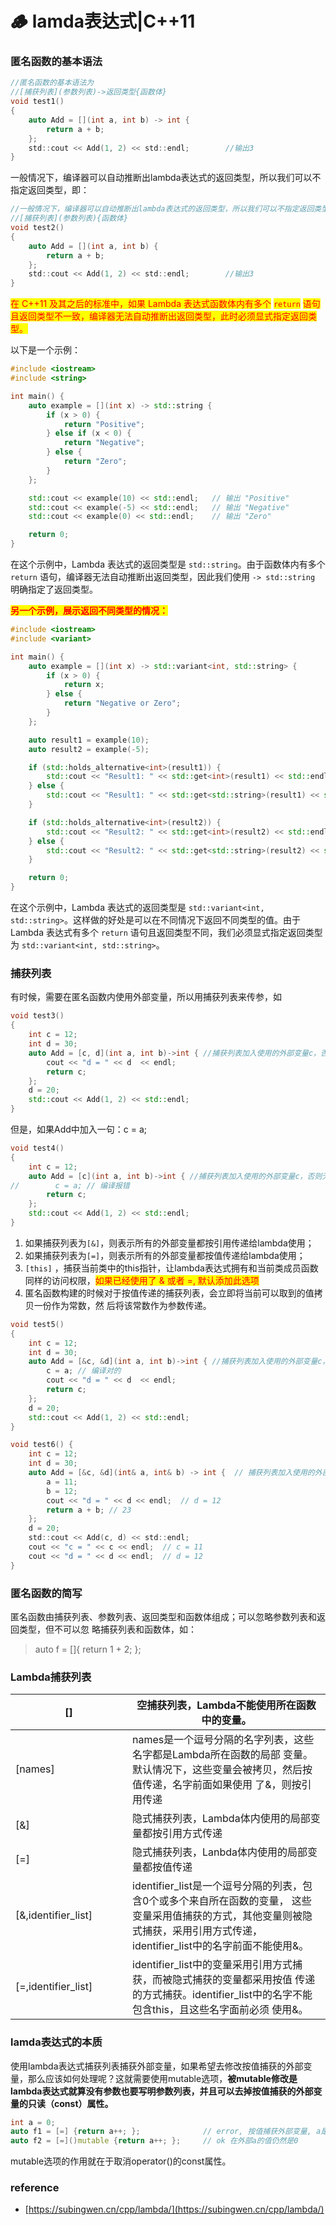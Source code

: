 # 🪵 lamda表达式|C++11

### 匿名函数的基本语法

```c
//匿名函数的基本语法为
//[捕获列表](参数列表)->返回类型{函数体}
void test1()
{
    auto Add = [](int a, int b) -> int {
        return a + b;
    };
    std::cout << Add(1, 2) << std::endl;        //输出3
}
```

一般情况下，编译器可以自动推断出lambda表达式的返回类型，所以我们可以不指定返回类型，即：

```c
//一般情况下，编译器可以自动推断出lambda表达式的返回类型，所以我们可以不指定返回类型
//[捕获列表](参数列表){函数体}
void test2()
{
    auto Add = [](int a, int b) {
        return a + b;
    };
    std::cout << Add(1, 2) << std::endl;        //输出3
}
```

<mark style="color:red;">在 C++11 及其之后的标准中，如果 Lambda 表达式函数体内有多个</mark> <mark style="color:red;"></mark><mark style="color:red;">`return`</mark> <mark style="color:red;"></mark><mark style="color:red;">语句且返回类型不一致，编译器无法自动推断出返回类型，此时必须显式指定返回类型。</mark>

以下是一个示例：

```cpp
#include <iostream>
#include <string>

int main() {
    auto example = [](int x) -> std::string {
        if (x > 0) {
            return "Positive";
        } else if (x < 0) {
            return "Negative";
        } else {
            return "Zero";
        }
    };

    std::cout << example(10) << std::endl;   // 输出 "Positive"
    std::cout << example(-5) << std::endl;   // 输出 "Negative"
    std::cout << example(0) << std::endl;    // 输出 "Zero"

    return 0;
}
```

在这个示例中，Lambda 表达式的返回类型是 `std::string`。由于函数体内有多个 `return` 语句，编译器无法自动推断出返回类型，因此我们使用 `-> std::string` 明确指定了返回类型。

<mark style="color:red;">**另一个示例，展示返回不同类型的情况：**</mark>

```cpp
#include <iostream>
#include <variant>

int main() {
    auto example = [](int x) -> std::variant<int, std::string> {
        if (x > 0) {
            return x;
        } else {
            return "Negative or Zero";
        }
    };

    auto result1 = example(10);
    auto result2 = example(-5);

    if (std::holds_alternative<int>(result1)) {
        std::cout << "Result1: " << std::get<int>(result1) << std::endl;
    } else {
        std::cout << "Result1: " << std::get<std::string>(result1) << std::endl;
    }

    if (std::holds_alternative<int>(result2)) {
        std::cout << "Result2: " << std::get<int>(result2) << std::endl;
    } else {
        std::cout << "Result2: " << std::get<std::string>(result2) << std::endl;
    }

    return 0;
}
```

在这个示例中，Lambda 表达式的返回类型是 `std::variant<int, std::string>`。这样做的好处是可以在不同情况下返回不同类型的值。由于 Lambda 表达式有多个 `return` 语句且返回类型不同，我们必须显式指定返回类型为 `std::variant<int, std::string>`。

### 捕获列表

有时候，需要在匿名函数内使用外部变量，所以用捕获列表来传参，如

```cpp
void test3()
{
    int c = 12;
    int d = 30;
    auto Add = [c, d](int a, int b)->int { //捕获列表加入使用的外部变量c，否则无法通过编译
        cout << "d = " << d  << endl;
        return c;
    };
    d = 20;
    std::cout << Add(1, 2) << std::endl;
}
```

但是，如果Add中加入一句：c = a;

```cpp
void test4()
{
    int c = 12;
    auto Add = [c](int a, int b)->int { //捕获列表加入使用的外部变量c，否则无法通过编译
//        c = a; // 编译报错
        return c;
    };
    std::cout << Add(1, 2) << std::endl;
}
```

1. 如果捕获列表为`[&]`，则表示所有的外部变量都按引用传递给lambda使用；
2. 如果捕获列表为`[=]`，则表示所有的外部变量都按值传递给lambda使用；
3. `[this]` ，捕获当前类中的this指针，让lambda表达式拥有和当前类成员函数同样的访问权限，<mark style="color:red;">如果已经使用了 & 或者 =, 默认添加此选项</mark>
4. 匿名函数构建的时候对于按值传递的捕获列表，会立即将当前可以取到的值拷贝一份作为常数，然 后将该常数作为参数传递。

```cpp
void test5()
{
    int c = 12;
    int d = 30;
    auto Add = [&c, &d](int a, int b)->int { //捕获列表加入使用的外部变量c，否则无法通过编译
        c = a; // 编译对的
        cout << "d = " << d  << endl;
        return c;
    };
    d = 20;
    std::cout << Add(1, 2) << std::endl;
}
```

```c
void test6() {
    int c = 12;
    int d = 30;
    auto Add = [&c, &d](int& a, int& b) -> int {  // 捕获列表加入使用的外部变量c，否则无法通过编译
        a = 11;
        b = 12;
        cout << "d = " << d << endl;  // d = 12
        return a + b; // 23
    };
    d = 20;
    std::cout << Add(c, d) << std::endl;
    cout << "c = " << c << endl;  // c = 11
    cout << "d = " << d << endl;  // d = 12
}
```

### 匿名函数的简写

匿名函数由捕获列表、参数列表、返回类型和函数体组成；可以忽略参数列表和返回类型，但不可以忽 略捕获列表和函数体，如：

> auto f = \[]{ return 1 + 2; };

### Lambda捕获列表

<table><thead><tr><th width="171">[]</th><th>空捕获列表，Lambda不能使用所在函数中的变量。</th></tr></thead><tbody><tr><td>[names]</td><td>names是一个逗号分隔的名字列表，这些名字都是Lambda所在函数的局部 变量。默认情况下，这些变量会被拷贝，然后按值传递，名字前面如果使用 了&#x26;，则按引用传递</td></tr><tr><td>[&#x26;]</td><td>隐式捕获列表，Lambda体内使用的局部变量都按引用方式传递</td></tr><tr><td>[=]</td><td>隐式捕获列表，Lanbda体内使用的局部变量都按值传递</td></tr><tr><td>[&#x26;,identifier_list]</td><td>identifier_list是一个逗号分隔的列表，包含0个或多个来自所在函数的变量， 这些变量采用值捕获的方式，其他变量则被隐式捕获，采用引用方式传递， identifier_list中的名字前面不能使用&#x26;。</td></tr><tr><td>[=,identifier_list]</td><td>identifier_list中的变量采用引用方式捕获，而被隐式捕获的变量都采用按值 传递的方式捕获。identifier_list中的名字不能包含this，且这些名字面前必须 使用&#x26;。</td></tr></tbody></table>

### lamda表达式的本质

使用lambda表达式捕获列表捕获外部变量，如果希望去修改按值捕获的外部变量，那么应该如何处理呢？这就需要使用mutable选项，**被mutable修改是lambda表达式就算没有参数也要写明参数列表，并且可以去掉按值捕获的外部变量的只读（const）属性。**

```cpp
int a = 0;
auto f1 = [=] {return a++; };              // error, 按值捕获外部变量, a是只读的
auto f2 = [=]()mutable {return a++; };     // ok 在外部a的值仍然是0
```

mutable选项的作用就在于取消operator()的const属性。

### reference

* [https://subingwen.cn/cpp/lambda/](https://subingwen.cn/cpp/lambda/)
